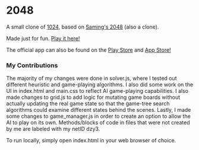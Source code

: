 # 2048
A small clone of [1024](https://play.google.com/store/apps/details?id=com.veewo.a1024), based on [Saming's 2048](http://saming.fr/p/2048/) (also a clone).

Made just for fun. [Play it here!](http://gabrielecirulli.github.io/2048/)

The official app can also be found on the [Play Store](https://play.google.com/store/apps/details?id=com.gabrielecirulli.app2048) and [App Store!](https://itunes.apple.com/us/app/2048-by-gabriele-cirulli/id868076805)

### My Contributions
The majority of my changes were done in solver.js, where I tested out different heuristic and game-playing algorithms. I also did some work on the UI in index.html and main.css to reflect AI game-playing capabilities. I also made changes to grid.js to add logic for mutating game boards without actually updating the real game state so that the game-tree search algorithms could examine different states behind the scenes. Lastly, I made some changes to game_manager.js in order to create an option to allow the AI to play on its own. Methods/blocks of code in files that were not created by me are labeled with my netID dzy3.

To run locally, simply open index.html in your web browser of choice. 
